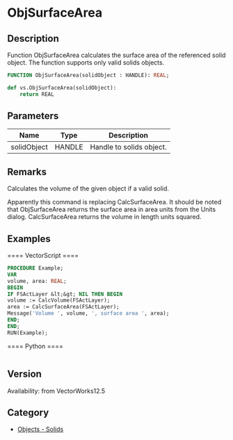 # ObjSurfaceArea

## Description
Function ObjSurfaceArea calculates the surface area of the referenced solid object. The function supports only valid solids objects.

```pascal
FUNCTION ObjSurfaceArea(solidObject : HANDLE): REAL;
```

```python
def vs.ObjSurfaceArea(solidObject):
    return REAL
```

## Parameters
|Name|Type|Description|
|---|---|---|
|solidObject|HANDLE|Handle to solids object.|

## Remarks
Calculates the volume of the given object if a valid solid.




Apparently this command is replacing CalcSurfaceArea. It should be noted that ObjSurfaceArea returns the surface area in area units from the Units dialog. CalcSurfaceArea returns the volume in length units squared.

## Examples
==== VectorScript ====
```pascal
PROCEDURE Example;
VAR
volume, area: REAL;
BEGIN
IF FSActLayer &lt;&gt; NIL THEN BEGIN
volume := CalcVolume(FSActLayer);
area := CalcSurfaceArea(FSActLayer);
Message('Volume ', volume, ', surface area ', area);
END;
END;
RUN(Example);
```
==== Python ====
```python

```

## Version
Availability: from VectorWorks12.5

## Category
* [Objects - Solids](../Categories/Objects%20-%20Solids.md)

